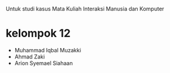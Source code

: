 Untuk studi kasus Mata Kuliah Interaksi Manusia dan Komputer

# kelompok 12
- Muhammad Iqbal Muzakki
- Ahmad Zaki
- Arion Syemael Siahaan